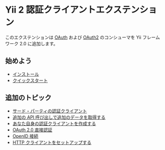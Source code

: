 Yii 2 認証クライアントエクステンション
======================================

このエクステンションは [OAuth](http://oauth.net/) および [OAuth2](http://oauth.net/2/) のコンシューマを
Yii フレームワーク 2.0 に追加します。


始めよう
--------

* [インストール](installation.md)
* [クイックスタート](quick-start.md)

追加のトピック
--------------

* [サード・パーティの認証クライアント](third-party-auth-clients.md)
* [追加の API 呼び出しで追加のデータを取得する](usage-api.md)
* [あなた自身の認証クライアントを作成する](creating-your-own-auth-clients.md)
* [OAuth 2.0 直接認証](oauth-direct-authentication.md)
* [OpenID 接続](open-id-connect.md)
* [HTTP クライアントをセットアップする](setup-http-client.md)
